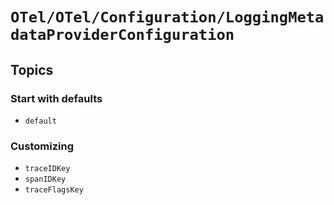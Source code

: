 # ``OTel/OTel/Configuration/LoggingMetadataProviderConfiguration``

## Topics


### Start with defaults

- ``default``

### Customizing

- ``traceIDKey``
- ``spanIDKey``
- ``traceFlagsKey``
